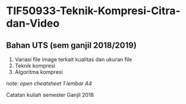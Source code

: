 # TIF50933-Teknik-Kompresi-Citra-dan-Video


## Bahan UTS (sem ganjil 2018/2019)

1. Variasi file image terkait kualitas dan ukuran file
2. Teknik kompresi
3. Algoritma kompresi

note: *open cheatsheet 1 lembar A4*

Catatan kuliah semester Ganjil 2018
